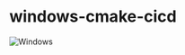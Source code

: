 # windows-cmake-cicd

![Windows](https://github.com/gongfour/windows-cmake-cicd/workflows/Windows/badge.svg)